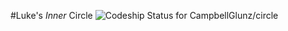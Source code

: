 #Luke's *Inner* Circle
![Codeship Status for CampbellGlunz/circle](https://codeship.com/projects/f384cae0-6c69-0132-7429-3a463caf9dbd/status?branch=master)


